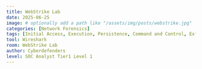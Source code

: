 ```yaml
---
title: WebStrike Lab
date: 2025-06-25
image: # optionally add a path like "/assets/img/posts/webstrike.jpg"
categories: [Network Forensics]
tags: [Initial Access, Execution, Persistence, Command and Control, Exfiltration]
tool: Wireshark
room: WebStrike Lab
author: Cyberdefenders
level: SOC Analyst Tier1 Level 1
---
```



